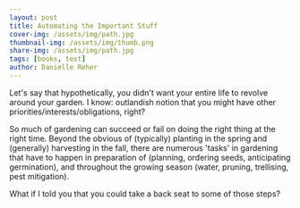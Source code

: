 ```yaml
---
layout: post
title: Automating the Important Stuff
cover-img: /assets/img/path.jpg
thumbnail-img: /assets/img/thumb.png
share-img: /assets/img/path.jpg
tags: [books, test]
author: Danielle Reher
---
```


Let's say that hypothetically, you didn't want your entire life to revolve around your garden. I know: outlandish notion that you might have other priorities/interests/obligations, right?

So much of gardening can succeed or fail on doing the right thing at the right time. Beyond the obvious of (typically) planting in the spring and (generally) harvesting in the fall, there are numerous 'tasks' in gardening that have to happen in preparation of (planning, ordering seeds, anticipating germination), and throughout the growing season (water, pruning, trellising, pest mitigation). 

What if I told you that you could take a back seat to some of those steps?